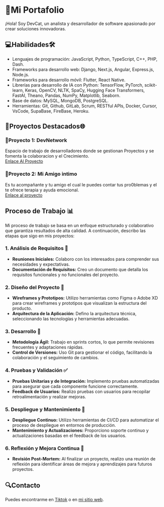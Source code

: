 # 🌟Mi Portafolio

¡Hola! Soy DevCat, un analista y desarrollador de software apasionado por crear soluciones innovadoras.

## 💻Habilidades🛠️ 
- Lenguajes de programación: JavaScript, Python, TypeScript, C++, PHP, Dash.
- Frameworks para desarrollo web: Django, Next.js, Angular, Express.js, Node.js.
- Frameworks para desarrollo móvil: Flutter, React Native.
- Librerías para desarrollo de IA con Python: TensorFlow, PyTorch, scikit-learn, Keras, OpenCV, NLTK, SpaCy, Hugging Face Transformers, FastAI, Theano, Pandas, NumPy, Matplotlib, Seaborn.
- Base de datos: MySQL, MongoDB, PostgreSQL.
- Herramientas: Git, Github, GitLab, Scrum, RESTful APIs, Docker, Cursor, VsCode, SupaBase, FireBase, Heroku.

## 🚀Proyectos Destacados🌐

### 📁Proyecto 1: DevNetwork
Espacio de trabajo de desarrolladores donde se gestionan Proyectos y se fomenta la colaboracion y el Crecimiento.  
[Enlace Al Proyecto](https://github.com/DevCat-HGS/DevNetwork)

### 📁Proyecto 2: Mi Amigo intimo
Es tu acompañante y tu amigo el cual le puedes contar tus pro0blemas y el te ofrece terapia y ayuda emocional.  
[Enlace al proyecto](https://github.com/DevCat-HGS/Mi-Amigo-Intimo)

## Proceso de Trabajo 📊

Mi proceso de trabajo se basa en un enfoque estructurado y colaborativo que garantiza resultados de alta calidad. A continuación, describo las etapas que sigo en mis proyectos:

### 1. **Análisis de Requisitos 📝**
   - **Reuniones Iniciales:** Colaboro con los interesados para comprender sus necesidades y expectativas.
   - **Documentación de Requisitos:** Creo un documento que detalla los requisitos funcionales y no funcionales del proyecto.

### 2. **Diseño del Proyecto 🎨**
   - **Wireframes y Prototipos:** Utilizo herramientas como Figma o Adobe XD para crear wireframes y prototipos que visualizan la estructura del producto.
   - **Arquitectura de la Aplicación:** Defino la arquitectura técnica, seleccionando las tecnologías y herramientas adecuadas.

### 3. **Desarrollo 🔧**
   - **Metodología Ágil:** Trabajo en sprints cortos, lo que permite revisiones frecuentes y adaptaciones rápidas.
   - **Control de Versiones:** Uso Git para gestionar el código, facilitando la colaboración y el seguimiento de cambios.

### 4. **Pruebas y Validación ✅**
   - **Pruebas Unitarias y de Integración:** Implemento pruebas automatizadas para asegurar que cada componente funcione correctamente.
   - **Feedback de Usuarios:** Realizo pruebas con usuarios para recopilar retroalimentación y realizar mejoras.

### 5. **Despliegue y Mantenimiento 🚀**
   - **Despliegue Continuo:** Utilizo herramientas de CI/CD para automatizar el proceso de despliegue en entornos de producción.
   - **Mantenimiento y Actualizaciones:** Proporciono soporte continuo y actualizaciones basadas en el feedback de los usuarios.

### 6. **Reflexión y Mejora Continua 🔄**
   - **Revisión Post-Mortem:** Al finalizar un proyecto, realizo una reunión de reflexión para identificar áreas de mejora y aprendizajes para futuros proyectos.


## 🔍Contacto
Puedes encontrarme en [Tiktok](link_a_tu_perfil) o en [mi sitio web](link_a_tu_sitio).
